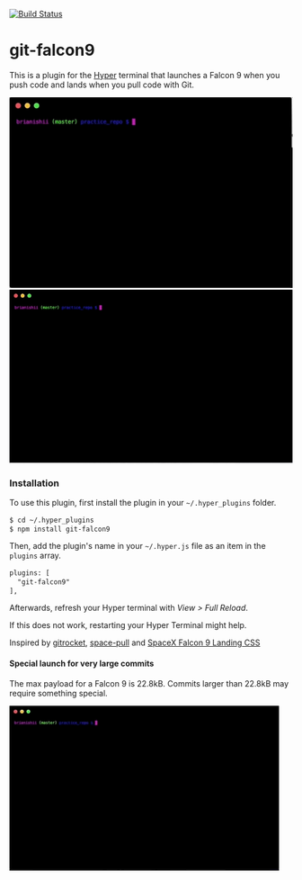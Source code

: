 [![Build Status](https://travis-ci.org/BrianIshii/git-falcon9.svg?branch=master)](https://travis-ci.org/BrianIshii/git-falcon9)

# git-falcon9
This is a plugin for the [Hyper](https://hyper.is/) terminal that launches a Falcon 9 when you push code and lands when you pull code with Git.

![Alt Text](https://github.com/BrianIshii/git-falcon9/raw/master/Assets/falcon9launch.gif)
![Alt Text](https://github.com/BrianIshii/git-falcon9/raw/master/Assets/falcon9pull.gif)

### Installation
To use this plugin, first install the plugin in your `~/.hyper_plugins`
folder.
```
$ cd ~/.hyper_plugins
$ npm install git-falcon9
```
Then, add the plugin's name in your `~/.hyper.js` file as an item in the
`plugins` array.
```
plugins: [
  "git-falcon9"
],
```
Afterwards, refresh your Hyper terminal with _View > Full Reload_.

If this does not work, restarting your Hyper Terminal might help.

Inspired by [gitrocket](https://github.com/bomanimc/gitrocket), [space-pull](https://github.com/lukaszromerowicz/space-pull) and [SpaceX Falcon 9 Landing CSS](https://codepen.io/simoberny/pen/PEJxPQ)

#### Special launch for very large commits
The max payload for a Falcon 9 is 22.8kB.
Commits larger than 22.8kB may require something special.

![Alt Text](https://github.com/BrianIshii/git-falcon9/raw/master/Assets/falconHeavyLaunch.gif)
